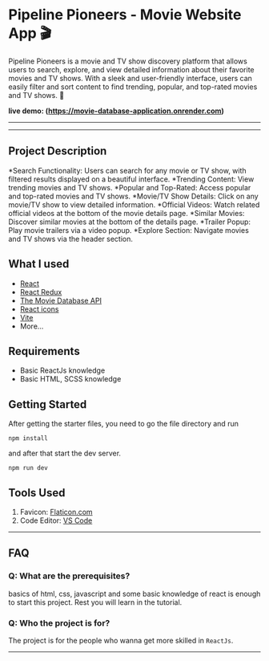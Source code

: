 # Pipeline Pioneers - Movie Website App 🎬
Pipeline Pioneers is a movie and TV show discovery platform that allows users to search, explore, and view detailed information about their favorite movies and TV shows. With a sleek and user-friendly interface, users can easily filter and sort content to find trending, popular, and top-rated movies and TV shows. 🌟

**live demo: (https://movie-database-application.onrender.com)**

---



---

## Project Description

*Search Functionality: Users can search for any movie or TV show, with filtered results displayed on a beautiful interface.
*Trending Content: View trending movies and TV shows.
*Popular and Top-Rated: Access popular and top-rated movies and TV shows.
*Movie/TV Show Details: Click on any movie/TV show to view detailed information.
*Official Videos: Watch related official videos at the bottom of the movie details page.
*Similar Movies: Discover similar movies at the bottom of the details page.
*Trailer Popup: Play movie trailers via a video popup.
*Explore Section: Navigate movies and TV shows via the header section.

## What I used

- [React](https://reactjs.org/)
- [React Redux](https://redux.js.org/)
- [The Movie Database API](https://www.themoviedb.org/)
- [React icons](https://react-icons.netlify.com/)
- [Vite](https://vitejs.dev/)
- More...

## Requirements

- Basic ReactJs knowledge
- Basic HTML, SCSS knowledge

## Getting Started

After getting the starter files, you need to go the file directory and run

```shell
npm install
```

and after that start the dev server.

```shell
npm run dev
```

## Tools Used

1. Favicon: [Flaticon.com](https://www.flaticon.com/)
1. Code Editor: [VS Code](https://code.visualstudio.com/)

---

## FAQ

### Q: What are the prerequisites?

basics of html, css, javascript and some basic knowledge of react is enough to start this project. Rest you will learn in the tutorial.

### Q: Who the project is for?

The project is for the people who wanna get more skilled in `ReactJs`.

---

